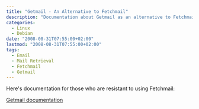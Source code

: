 ```yaml
---
title: "Getmail - An Alternative to Fetchmail"
description: "Documentation about Getmail as an alternative to Fetchmail with a link to a PDF guide."
categories:
  - Linux
  - Debian
date: "2008-08-31T07:55:00+02:00"
lastmod: "2008-08-31T07:55:00+02:00"
tags:
  - Email
  - Mail Retrieval
  - Fetchmail
  - Getmail
---
```


Here's documentation for those who are resistant to using Fetchmail:

[Getmail documentation](../../static/pdf/getmail_debian.pdf)
